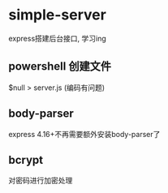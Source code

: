 # simple-server
express搭建后台接口, 学习ing



## powershell 创建文件

$null > server.js   (编码有问题)

## body-parser

express 4.16+不再需要额外安装body-parser了

## bcrypt

对密码进行加密处理
